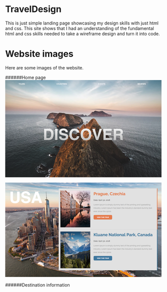 # TravelDesign

This is just simple landing page showcasing my design skills with just html and css. This site shows that I had an understanding of the
fundamental html and css skills needed to take a wireframe design and turn it into code.

# Website images

Here are some images of the website.

######Home page
![alt text](public/images/travelshot1.png "Description goes here")



![alt text](public/images/travelshot2.png "Description goes here")

######Destination information
